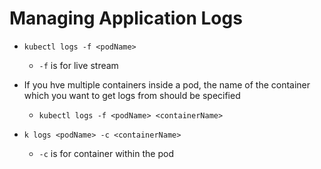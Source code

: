 Managing Application Logs
=========================

- `kubectl logs -f <podName>`
   - `-f` is for live stream
- If you hve multiple containers inside a pod, the name of the container which you want to get logs from should be specified
   - `kubectl logs -f <podName> <containerName>`

- `k logs <podName> -c <containerName>`
   - `-c` is for container within the pod
